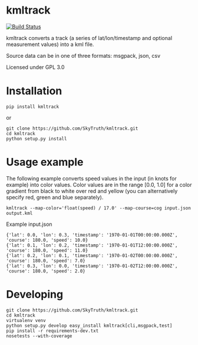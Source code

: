 # kmltrack

[![Build Status](https://travis-ci.org/SkyTruth/kmltrack.svg?branch=master)](https://travis-ci.org/SkyTruth/kmltrack)

kmltrack converts a track (a series of lat/lon/timestamp and optional measurement values) into a kml file.

Source data can be in one of three formats: msgpack, json, csv

Licensed under GPL 3.0

# Installation

    pip install kmltrack
    
or

    git clone https://github.com/SkyTruth/kmltrack.git
    cd kmltrack
    python setup.py install

# Usage example
The following example converts speed values in the input (in knots for example) into color values. Color values are in the range [0.0, 1.0] for a color gradient from black to white over red and yellow (you can alternatively specify red, green and blue separately).

    kmltrack --map-color='float(speed) / 17.0' --map-course=cog input.json output.kml

Example input.json

    {'lat': 0.0, 'lon': 0.3, 'timestamp': '1970-01-01T00:00:00.000Z', 'course': 180.0, 'speed': 10.0}
    {'lat': 0.1, 'lon': 0.2, 'timestamp': '1970-01-01T12:00:00.000Z', 'course': 180.0, 'speed': 11.0}
    {'lat': 0.2, 'lon': 0.1, 'timestamp': '1970-01-02T00:00:00.000Z', 'course': 180.0, 'speed': 7.0}
    {'lat': 0.3, 'lon': 0.0, 'timestamp': '1970-01-02T12:00:00.000Z', 'course': 180.0, 'speed': 2.0}

# Developing

    git clone https://github.com/SkyTruth/kmltrack.git
    cd kmltrack
    virtualenv venv
    python setup.py develop easy_install kmltrack[cli,msgpack,test]
    pip install -r requirements-dev.txt
    nosetests --with-coverage
    

